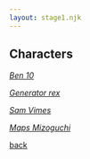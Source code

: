 ```yaml
---
layout: stage1.njk
---  
```


## Characters

*[Ben 10](Posts/Ben10/index.html)*

*[Generator rex](Posts/rex/index.html)*

*[Sam Vimes](Posts/Sam/index.html)*

*[Maps Mizoguchi](Posts/Maps/index.html)*

[back](index.md)